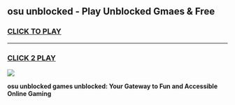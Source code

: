 
## osu unblocked - Play Unblocked Gmaes & Free
<h3>
<a href="https://news.freeplayer.one?title=osu_unblocked&ref=16F">CLICK TO PLAY</a></h3>
<hr>

<h3>
<a href="https://news.freeplayer.one?title=osu_unblocked&ref=16F">CLICK 2 PLAY</a>
  
</h3>

<a href="https://news.freeplayer.one?title=osu_unblocked&ref=16F/"><img src="https://clearcache.store/games.png"></a>


**osu unblocked games unblocked: Your Gateway to Fun and Accessible Online Gaming**

